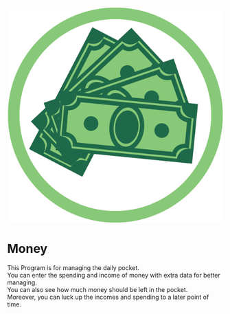 ![Money][build_money]
# Money

This Program is for managing the daily pocket.  
You can enter the spending and income of money with extra data for better managing.  
You can also see how much money should be left in the pocket.  
Moreover, you can luck up the incomes and spending to a later point of time.

[comment]: <> (image data)
[build_money]:  res/money.png "money"